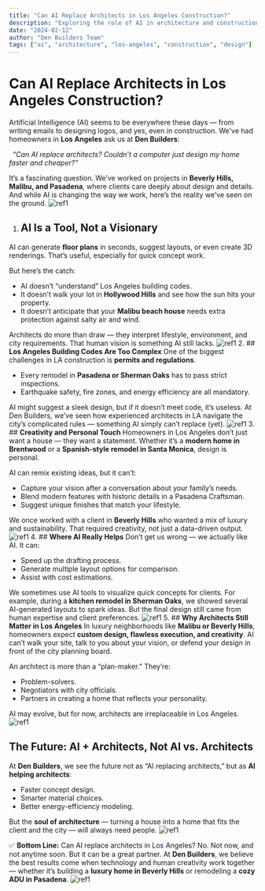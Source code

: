 ```yaml
---
title: "Can AI Replace Architects in Los Angeles Construction?"
description: "Exploring the role of AI in architecture and construction in Los Angeles, and why human architects remain irreplaceable in luxury home design"
date: "2024-02-12"
author: "Den Builders Team"
tags: ["ai", "architecture", "los-angeles", "construction", "design"]
---
```


# **Can AI Replace Architects in Los Angeles Construction?** 

Artificial Intelligence (AI) seems to be everywhere these days — from writing emails to designing logos, and yes, even in construction. We've had homeowners in **Los Angeles** ask us at **Den Builders**: 

` `*“Can AI replace architects? Couldn’t a computer just design my home faster and cheaper?”* 

It’s a fascinating question. We’ve worked on projects in **Beverly Hills, Malibu, and Pasadena**, where clients care deeply about design and details. And while AI is changing the way we work, here’s the reality we’ve seen on the ground. ![ref1]
1. ## **AI Is a Tool, Not a Visionary** 
AI can generate **floor plans** in seconds, suggest layouts, or even create 3D renderings. That’s useful, especially for quick concept work. 

But here’s the catch: 

- AI doesn’t “understand” Los Angeles building codes. 
- It doesn’t walk your lot in **Hollywood Hills** and see how the sun hits your property. 
- It doesn’t anticipate that your **Malibu beach house** needs extra protection against salty air and wind. 

Architects do more than draw — they interpret lifestyle, environment, and city requirements. That human vision is something AI still lacks. ![ref1]
2. ## **Los Angeles Building Codes Are Too Complex** 
One of the biggest challenges in LA construction is **permits and regulations**. 

- Every remodel in **Pasadena or Sherman Oaks** has to pass strict inspections. 
- Earthquake safety, fire zones, and energy efficiency are all mandatory. 

AI might suggest a sleek design, but if it doesn’t meet code, it’s useless. At Den Builders, we’ve seen how experienced architects in LA navigate the city’s complicated rules — something AI simply can’t replace (yet). ![ref1]
3. ## **Creativity and Personal Touch** 
Homeowners in Los Angeles don’t just want a house — they want a statement. Whether it’s a **modern home in Brentwood** or a **Spanish-style remodel in Santa Monica**, design is personal. 

AI can remix existing ideas, but it can’t: 

- Capture your vision after a conversation about your family’s needs. 
- Blend modern features with historic details in a Pasadena Craftsman. 
- Suggest unique finishes that match your lifestyle. 

We once worked with a client in **Beverly Hills** who wanted a mix of luxury and sustainability. That required creativity, not just a data-driven output. ![ref1]
4. ## **Where AI Really Helps** 
Don’t get us wrong — we actually like AI. It can: 

- Speed up the drafting process. 
- Generate multiple layout options for comparison. 
- Assist with cost estimations. 

We sometimes use AI tools to visualize quick concepts for clients. For example, during a **kitchen remodel in Sherman Oaks**, we showed several AI-generated layouts to spark ideas. But the final design still came from human expertise and client preferences. ![ref1]
5. ## **Why Architects Still Matter in Los Angeles** 
In luxury neighborhoods like **Malibu or Beverly Hills**, homeowners expect **custom design, flawless execution, and creativity**. AI can’t walk your site, talk to you about your vision, or defend your design in front of the city planning board. 

An architect is more than a “plan-maker.” They’re: 

- Problem-solvers. 
- Negotiators with city officials. 
- Partners in creating a home that reflects your personality. 

AI may evolve, but for now, architects are irreplaceable in Los Angeles. ![ref1]
## **The Future: AI + Architects, Not AI vs. Architects** 
At **Den Builders**, we see the future not as “AI replacing architects,” but as **AI helping architects**: 

- Faster concept design. 
- Smarter material choices. 
- Better energy-efficiency modeling. 

But the **soul of architecture** — turning a house into a home that fits the client and the city — will always need people. ![ref1]

✅ **Bottom Line:** Can AI replace architects in Los Angeles? No. Not now, and not anytime soon. But it can be a great partner. At **Den Builders**, we believe the best results come when technology and human creativity work together — whether it’s building a **luxury home in Beverly Hills** or remodeling a **cozy ADU in Pasadena**. ![ref1]

[ref1]: Aspose.Words.b342a285-5b4c-4f0c-b393-8f7ca520b356.001.png
